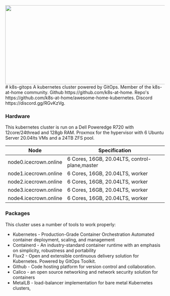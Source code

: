 <img src="https://raw.githubusercontent.com/fobiat/k8s-gitops/main/clusters/include/img/logo.png" align="centre" width="750px" height="250x"/>
# k8s-gitops
A kubernetes cluster powered by GitOps.  
Member of the k8s-at-home community. 
Github https://github.com/k8s-at-home. 
Repo's https://github.com/k8s-at-home/awesome-home-kubernetes. 
Discord https://discord.gg/RGvKzVg. 


### Hardware
This kubernetes cluster is run on a Dell Poweredge R720 with 12core/24thread and 128gb RAM. Proxmox for the hypervisor with 6 Ubuntu Server 20.04lts VMs and a 24TB ZFS pool.

| Node | Specification |
| ------ | ------ |
| node0.icecrown.online | 6 Cores, 16GB, 20.04LTS, control-plane,master |
| node1.icecrown.online | 6 Cores, 16GB, 20.04LTS, worker |
| node2.icecrown.online | 6 Cores, 16GB, 20.04LTS, worker |
| node3.icecrown.online | 6 Cores, 16GB, 20.04LTS, worker |
| node4.icecrown.online | 6 Cores, 16GB, 20.04LTS, worker |


### Packages

This cluster uses a number of tools to work properly:

* Kubernetes - Production-Grade Container Orchestration
Automated container deployment, scaling, and management
* Containerd - An industry-standard container runtime with an emphasis on simplicity, robustness and portability
* Flux2 - Open and extensible continuous delivery solution for Kubernetes. Powered by GitOps Toolkit.
* Github - Code hosting platform for version control and collaboration.
* Calico - an open source networking and network security solution for containers
* MetalLB - load-balancer implementation for bare metal Kubernetes clusters,



